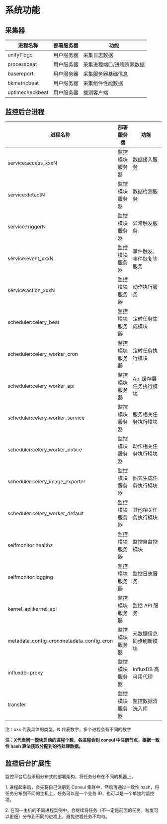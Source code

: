# 系统功能
## 采集器

| 进程名称|部署服务器|功能|
|--|--|--|
| unifyTlogc      | 用户服务器 | 采集日志数据 |
| processbeat     | 用户服务器 | 采集进程端口/进程资源数据 |
| basereport      | 用户服务器 | 采集服务器基础信息 |
| bkmetricbeat    | 用户服务器 | 采集组件性能数据 |
| uptimecheckbeat | 用户服务器 | 拨测客户端 |

## 监控后台进程

| **进程名称**                              | **部署服务器** | **功能**               |
| ----------------------------------------- | --------------| ----------------------|
| service:access_xxxN                       | 监控模块服务器 | 数据接入服务            |
| service:detectN                           | 监控模块服务器 | 数据检测服务            |
| service:triggerN                          | 监控模块服务器 | 异常触发服务            |
| service:event_xxxN                        | 监控模块服务器 | 事件触发、事件恢复等服务 |
| service:action_xxxN                       | 监控模块服务器 | 动作执行服务            |
| scheduler:celery_beat                     | 监控模块服务器 | 定时任务生成模块         |
| scheduler:celery_worker_cron              | 监控模块服务器 | 定时任务执行模块         |
| scheduler:celery_worker_api               | 监控模块服务器 | Api 缓存层任务执行模块   |
| scheduler:celery_worker_service           | 监控模块服务器 | 服务相关任务执行模块     |
| scheduler:celery_worker_notice            | 监控模块服务器 | 动作相关任务执行模块     |
| scheduler:celery_image_exporter           | 监控模块服务器 | 图表生成任务执行模块     |
| scheduler:celery_worker_default           | 监控模块服务器 | 其他相关任务执行模块     |
| selfmonitor:healthz                       | 监控模块服务器 | 监控自监控模块           |
| selfmonitor:logging                       | 监控模块服务器 | 监控日志服务             |
| kernel_api:kernel_api                     | 监控模块服务器 | 监控 API 服务           |
| metadata_config_cron:metadata_config_cron | 监控模块服务器 | 元数据信息同步刷新模块   |
| influxdb-proxy                            | 监控模块服务器 | InfluxDB 高可用代理     |
| transfer                                  | 监控模块服务器 | 监控数据清洗入库         |

注：xxx 代表具体的类型，N 代表数字，多个进程会有不同的数字


**注：X代表同一模块启动的进程个数，各进程会到 consul 中注册节点，根据一致性 hash 算法获取分配到的待处理数据。**

## 监控后台扩展性

监控平台后台采用分布式的部署架构，将任务分布在不同的机器上。

1\. 进程起来后，会先将自己注册到 Consul 集群中，然后再通过一致性 hash，将任务分布到不同的主机上，任务可以是一个业务 ID，也可以是一个单独的监控项。

2\. 在同一主机的不同进程实例中，会继续将任务（不一定是前面的任务，粒度可以更细）分布到不同的进程上，避免进程任务不均匀。
